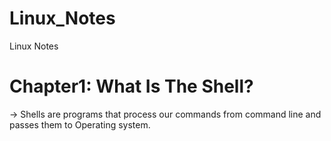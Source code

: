 # Linux_Notes
Linux Notes

# Chapter1: What Is The Shell?
-> Shells are programs that process our commands from command line and passes them to Operating system.
